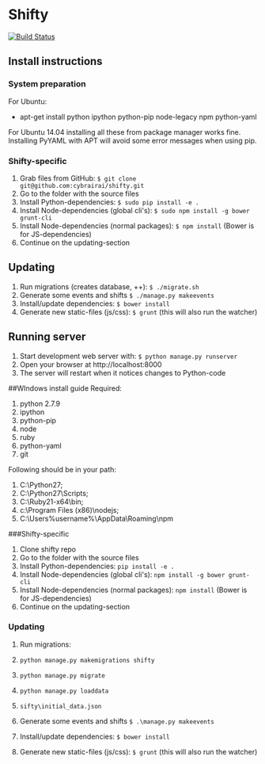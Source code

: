 # Shifty
[![Build Status](https://travis-ci.org/cybrairai/shifty.svg)](https://travis-ci.org/cybrairai/shifty)

## Install instructions

### System preparation
For Ubuntu:
* apt-get install python ipython python-pip node-legacy npm python-yaml

For Ubuntu 14.04 installing all these from package manager works fine. Installing PyYAML with APT will avoid some error messages when using pip.

### Shifty-specific
1. Grab files from GitHub: `$ git clone git@github.com:cybrairai/shifty.git`
2. Go to the folder with the source files
3. Install Python-dependencies: `$ sudo pip install -e .`
4. Install Node-dependencies (global cli's): `$ sudo npm install -g bower grunt-cli`
5. Install Node-dependencies (normal packages): `$ npm install` (Bower is for JS-dependencies)
6. Continue on the updating-section

## Updating
1. Run migrations (creates database, ++): `$ ./migrate.sh`
2. Generate some events and shifts `$ ./manage.py makeevents`
3. Install/update dependencies: `$ bower install`
4. Generate new static-files (js/css): `$ grunt` (this will also run the watcher)

## Running server
1. Start development web server with: `$ python manage.py runserver`
2. Open your browser at http://localhost:8000
3. The server will restart when it notices changes to Python-code


##WIndows install guide
 Required:
 1. python 2.7.9
 2. ipython
 3. python-pip
 4. node
 5. ruby
 6. python-yaml
 7. git

 
Following should be in your path: 
1. C:\Python27\;
2. C:\Python27\Scripts;
3. C:\Ruby21-x64\bin;
4. c:\Program Files (x86)\nodejs;
5. C:\Users\%username%\AppData\Roaming\npm

###Shifty-specific
1. Clone shifty repo
2. Go to the folder with the source files
3. Install Python-dependencies: `pip install -e .`
4. Install Node-dependencies (global cli's): `npm install -g bower grunt-cli`
5. Install Node-dependencies (normal packages): `npm install` (Bower is for JS-dependencies)
6. Continue on the updating-section

### Updating
1. Run migrations:
  
2. `python manage.py makemigrations shifty`

3. `python manage.py migrate`

4. `python manage.py loaddata`

5. `sifty\initial_data.json`

6. Generate some events and shifts `$ .\manage.py makeevents`

7. Install/update dependencies: `$ bower install`

8. Generate new static-files (js/css): `$ grunt` (this will also run the watcher)
